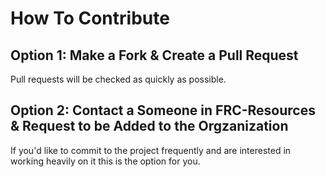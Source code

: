 # How To Contribute
## Option 1: Make a Fork & Create a Pull Request
Pull requests will be checked as quickly as possible.
## Option 2: Contact a Someone in FRC-Resources & Request to be Added to the Orgzanization
If you'd like to commit to the project frequently and are interested in working heavily on it this is the option for you.

